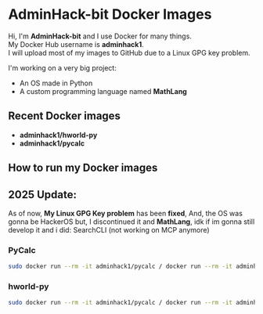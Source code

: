 # AdminHack-bit Docker Images

Hi, I'm **AdminHack-bit** and I use Docker for many things.  
My Docker Hub username is **adminhack1**.  
I will upload most of my images to GitHub due to a Linux GPG key problem.

I'm working on a very big project:  
- An OS made in Python  
- A custom programming language named **MathLang**

## Recent Docker images

- **adminhack1/hworld-py**  
- **adminhack1/pycalc**

## How to run my Docker images

## 2025 Update:
As of now, **My Linux GPG Key problem** has been **fixed**, And, the OS was gonna be HackerOS but, I discontinued it and **MathLang**, idk if im gonna still develop it and i did: SearchCLI (not working on MCP anymore)
### PyCalc

```bash
sudo docker run --rm -it adminhack1/pycalc / docker run --rm -it adminhack1/pycalc
```
### hworld-py

```bash
sudo docker run --rm -it adminhack1/pycalc / docker run --rm -it adminhack1/pycalc
```
